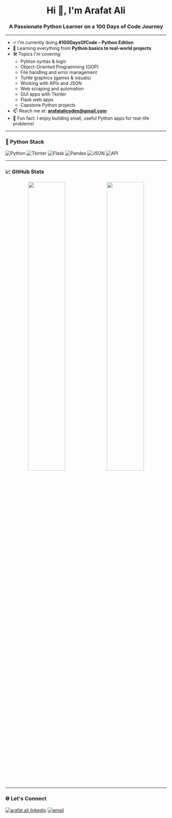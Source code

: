 <h1 align="center">Hi 👋, I'm Arafat Ali</h1>
<h3 align="center">A Passionate Python Learner on a 100 Days of Code Journey</h3>

---

- 🔥 I'm currently doing **#100DaysOfCode – Python Edition**
- 🐍 Learning everything from **Python basics to real-world projects**
- 🛠️ Topics I'm covering:
  - Python syntax & logic
  - Object-Oriented Programming (OOP)
  - File handling and error management
  - Turtle graphics (games & visuals)
  - Working with APIs and JSON
  - Web scraping and automation
  - GUI apps with Tkinter
  - Flask web apps
  - Capstone Python projects
- 📫 Reach me at: **arafatalicodes@gmail.com**
- 🧠 Fun fact: I enjoy building small, useful Python apps for real-life problems!

---

### 🐍 Python Stack

![Python](https://img.shields.io/badge/Python-3776AB?style=flat&logo=python&logoColor=white)
![Tkinter](https://img.shields.io/badge/Tkinter-FFDE57?style=flat&logo=python&logoColor=black)
![Flask](https://img.shields.io/badge/Flask-000000?style=flat&logo=flask&logoColor=white)
![Pandas](https://img.shields.io/badge/Pandas-150458?style=flat&logo=pandas&logoColor=white)
![JSON](https://img.shields.io/badge/JSON-292929?style=flat&logo=json&logoColor=white)
![API](https://img.shields.io/badge/API-009688?style=flat&logo=fastapi&logoColor=white)

---

### 📈 GitHub Stats

<p align="center">
  <img src="https://github-readme-stats.vercel.app/api?username=(https://github.com/Aravattali)&show_icons=true&theme=github_dark" width="48%"/>
  <img src="https://github-readme-streak-stats.herokuapp.com?user=[ArafatAli](https://github.com/Aravattali)&theme=github-dark&hide_border=false" width="48%"/>
</p>

---

### 🌐 Let's Connect

<p align="left">
<a href="https://www.linkedin.com/in/arafat-ali(https://www.linkedin.com/in/arafat-ali-63309922a/)/" target="blank"><img align="center" src="https://img.shields.io/badge/LinkedIn-0077B5?style=flat&logo=linkedin&logoColor=white" alt="arafat ali linkedin" /></a>
<a href="mailto:arafatalicodes@gmail.com" target="blank"><img align="center" src="https://img.shields.io/badge/Gmail-D14836?style=flat&logo=gmail&logoColor=white" alt="email" /></a>
</p>
